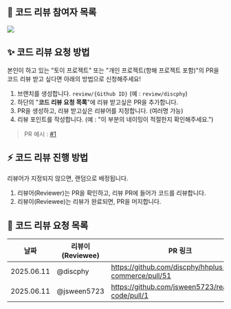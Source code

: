 ## 🏃 코드 리뷰 참여자 목록 
<a href="https://github.com/hanghae-plus-backend-8/pr-code-review/graphs/contributors">
  <img src="https://contrib.rocks/image?repo=hanghae-plus-backend-8/pr-code-review" />
</a>

## ✨ 코드 리뷰 요청 방법 

본인이 하고 있는 "토이 프로젝트" 또는 "개인 프로젝트(항해 프로젝트 포함)"의 PR을 코드 리뷰 받고 싶다면 아래의 방법으로 신청해주세요!

1. 브랜치를 생성합니다. `review/{Github ID}` (예 : `review/discphy`)  
2. 하단의 "**코드 리뷰 요청 목록**"에 리뷰 받고싶은 PR을 추가합니다.
3. PR을 생성하고, 리뷰 받고싶은 리뷰어를 지정합니다. (여러명 가능)
4. 리뷰 포인트를 작성합니다. (예 : "이 부분의 네이밍이 적절한지 확인해주세요.")

> PR 예시 : [#1](https://github.com/hanghae-plus-backend-8/pr-code-review/pull/1)

## ⚡️ 코드 리뷰 진행 방법

리뷰어가 지정되지 않으면, 랜덤으로 배정됩니다.

1. 리뷰어(Reviewer)는 PR을 확인하고, 리뷰 PR에 들어가 코드를 리뷰합니다.
2. 리뷰이(Reviewee)는 리뷰가 완료되면, PR을 머지합니다.

## 📌 코드 리뷰 요청 목록

| 날짜         | 리뷰이(Reviewee) | PR 링크                                                |
|------------|---------------|------------------------------------------------------|
| 2025.06.11 | @discphy      | https://github.com/discphy/hhplus-e-commerce/pull/51 |
| 2025.06.11 | @jsween5723      | https://github.com/jsween5723/readable-code/pull/1 |
